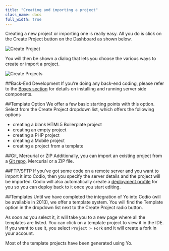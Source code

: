 ```yaml
---
title: "Creating and importing a project"
class_name: docs
full_width: true
---
```


Creating a new project or importing one is really easy. All you do is click on the Create Project button on the Dashboard as shown below.

![Create Project](/img/docs/console-createbutton.png)

You will then be shown a dialog that lets you choose the various ways to create or import a project.

![Create Projects](/img/docs/console-create.png)

##Back-End Development
If you're doing any back-end coding, please refer to the [Boxes section](/docs/boxes) for details on installing and running server side components.

##Template Option
We offer a few basic starting points with this option. Select from the Create Project dropdown list, which offers the following options

- creating a blank HTML5 Boilerplate project
- creating an empty project
- creating a PHP project
- creating a Mobile project
- creating a project from a template


##Git, Mercurial or ZIP
Additionally, you can import an existing project from a [Git repo](/docs/git-viewing), Mercurial or a ZIP file.

##FTP/SFTP
If you've got some code on a remote server and you want to import it into Codio, then you specify the server details and the project will be imported. Codio will also automatically create a [deployment profile](/docs/deployment) for you so you can deploy back to it once you start editing.

##Templates
Until we have completed the integration of Yo into Codio (will be available in 2013), we offer a template system. You will find the Template option in the dropdown list next to the Create Project radio button.

As soon as you select it, it will take you to a new page where all the templates are listed. You can click on a template project to view it in the IDE. If you want to use it, you select `Project > Fork` and it will create a fork in your account.

Most of the template projects have been generated using Yo.
